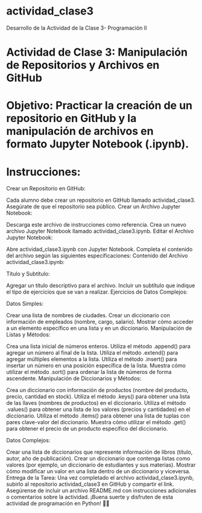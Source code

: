 # actividad_clase3
Desarrollo de la Actividad de la Clase 3- Programación II
# Actividad de Clase 3: Manipulación de Repositorios y Archivos en GitHub
# Objetivo: Practicar la creación de un repositorio en GitHub y la manipulación de archivos en formato Jupyter Notebook (.ipynb).
# Instrucciones:
Crear un Repositorio en GitHub:

Cada alumno debe crear un repositorio en GitHub llamado actividad_clase3.
Asegúrate de que el repositorio sea público.
Crear un Archivo Jupyter Notebook:

Descarga este archivo de instrucciones como referencia.
Crea un nuevo archivo Jupyter Notebook llamado actividad_clase3.ipynb.
Editar el Archivo Jupyter Notebook:

Abre actividad_clase3.ipynb con Jupyter Notebook.
Completa el contenido del archivo según las siguientes especificaciones:
Contenido del Archivo actividad_clase3.ipynb:

Título y Subtítulo:

Agregar un título descriptivo para el archivo.
Incluir un subtítulo que indique el tipo de ejercicios que se van a realizar.
Ejercicios de Datos Complejos:

Datos Simples:

Crear una lista de nombres de ciudades.
Crear un diccionario con información de empleados (nombre, cargo, salario).
Mostrar cómo acceder a un elemento específico en una lista y en un diccionario.
Manipulación de Listas y Métodos:

Crea una lista inicial de números enteros.
Utiliza el método .append() para agregar un número al final de la lista.
Utiliza el método .extend() para agregar múltiples elementos a la lista.
Utiliza el método .insert() para insertar un número en una posición específica de la lista.
Muestra cómo utilizar el método .sort() para ordenar la lista de números de forma ascendente.
Manipulación de Diccionarios y Métodos:

Crea un diccionario con información de productos (nombre del producto, precio, cantidad en stock).
Utiliza el método .keys() para obtener una lista de las llaves (nombres de productos) en el diccionario.
Utiliza el método .values() para obtener una lista de los valores (precios y cantidades) en el diccionario.
Utiliza el método .items() para obtener una lista de tuplas con pares clave-valor del diccionario.
Muestra cómo utilizar el método .get() para obtener el precio de un producto específico del diccionario.

Datos Complejos:

Crear una lista de diccionarios que represente información de libros (título, autor, año de publicación).
Crear un diccionario que contenga listas como valores (por ejemplo, un diccionario de estudiantes y sus materias).
Mostrar cómo modificar un valor en una lista dentro de un diccionario y viceversa.
Entrega de la Tarea:
Una vez completado el archivo actividad_clase3.ipynb, subirlo al repositorio actividad_clase3 en GitHub y compartir el link.
Asegúrense de incluir un archivo README.md con instrucciones adicionales o comentarios sobre la actividad.
¡Buena suerte y disfruten de esta actividad de programación en Python! 🐍✨
